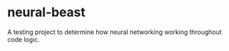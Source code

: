 # neural-beast
A testing project to determine how neural networking working throughout code logic. 
